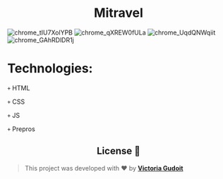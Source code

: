 <h1 align="center">Mitravel</h1>


<!-- <a href="https://victoria-gudoit.github.io/Axit/" target="_blank">Watch Demo</a> <img src="https://github.com/blackcater/blackcater/raw/main/images/Hi.gif" height="32"/></h1> -->

<!-- ## ⭐️ Adaptive: -->

<p align="center">

  ![chrome_tIU7XolYPB](https://user-images.githubusercontent.com/67506976/164909738-6274fd16-e9c0-4a85-a228-f49e6ddbc7b2.png)
  ![chrome_qXREW0fULa](https://user-images.githubusercontent.com/67506976/164909724-b23b5f59-4d55-4d3f-b269-b23eb829f0d7.png)
![chrome_UqdQNWqiit](https://user-images.githubusercontent.com/67506976/164909713-3bf68d3b-2938-4748-98de-e61e731b30e6.png)
![chrome_GAhRDlDR1j](https://user-images.githubusercontent.com/67506976/164909719-9f93fe11-be35-492f-81b1-19f9f4629854.png)



</p>


# Technologies:
<code>+</code> HTML

<code>+</code> CSS

<code>+</code> JS

<code>+</code> Prepros

<h2 align="center">License 📝</h2>
  
  >This project was developed with ❤️ by **[Victoria Gudoit](https://www.linkedin.com/in/victoria-gudoit-21a94a228/)**
